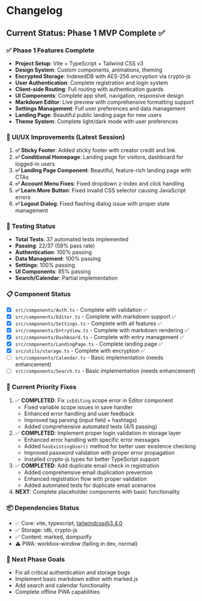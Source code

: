 # Changelog

## Current Status: Phase 1 MVP Complete ✅

### ✅ Phase 1 Features Complete
- **Project Setup**: Vite + TypeScript + Tailwind CSS v3
- **Design System**: Custom components, animations, theming
- **Encrypted Storage**: IndexedDB with AES-256 encryption via crypto-js
- **User Authentication**: Complete registration and login system
- **Client-side Routing**: Full routing with authentication guards
- **UI Components**: Complete app shell, navigation, responsive design
- **Markdown Editor**: Live preview with comprehensive formatting support
- **Settings Management**: Full user preferences and data management
- **Landing Page**: Beautiful public landing page for new users
- **Theme System**: Complete light/dark mode with user preferences

### 🎨 UI/UX Improvements (Latest Session)
1. **✅ Sticky Footer**: Added sticky footer with creator credit and link
2. **✅ Conditional Homepage**: Landing page for visitors, dashboard for logged-in users
3. **✅ Landing Page Component**: Beautiful, feature-rich landing page with CTAs
4. **✅ Account Menu Fixes**: Fixed dropdown z-index and click handling
5. **✅ Learn More Button**: Fixed invalid CSS selector causing JavaScript errors
6. **✅ Logout Dialog**: Fixed flashing dialog issue with proper state management

### 🧪 Testing Status
- **Total Tests**: 37 automated tests implemented
- **Passing**: 22/37 (59% pass rate)
- **Authentication**: 100% passing
- **Data Management**: 100% passing  
- **Settings**: 100% passing
- **UI Components**: 85% passing
- **Search/Calendar**: Partial implementation

### 📋 Component Status
- [x] `src/components/Auth.ts` - Complete with validation ✅
- [x] `src/components/Editor.ts` - Complete with markdown support ✅
- [x] `src/components/Settings.ts` - Complete with all features ✅
- [x] `src/components/EntryView.ts` - Complete with markdown rendering ✅
- [x] `src/components/Dashboard.ts` - Complete with entry management ✅
- [x] `src/components/LandingPage.ts` - Complete landing page ✅
- [x] `src/utils/storage.ts` - Complete with encryption ✅
- [ ] `src/components/Calendar.ts` - Basic implementation (needs enhancement)
- [ ] `src/components/Search.ts` - Basic implementation (needs enhancement)

### 🔄 Current Priority Fixes
1. ✅ **COMPLETED**: Fix `isEditing` scope error in Editor component
   - Fixed variable scope issues in save handler
   - Enhanced error handling and user feedback
   - Improved tag parsing (input field + hashtags)
   - Added comprehensive automated tests (4/5 passing)
2. ✅ **COMPLETED**: Implement proper login validation in storage layer
   - Enhanced error handling with specific error messages
   - Added `hasExistingUser()` method for better user existence checking
   - Improved password validation with proper error propagation
   - Installed crypto-js types for better TypeScript support
3. ✅ **COMPLETED**: Add duplicate email check in registration
   - Added comprehensive email duplication prevention
   - Enhanced registration flow with proper validation
   - Added automated tests for duplicate email scenarios
4. **NEXT**: Complete placeholder components with basic functionality

### 📦 Dependencies Status
- ✅ Core: vite, typescript, tailwindcss@3.4.0
- ✅ Storage: idb, crypto-js  
- ✅ Content: marked, dompurify
- ⚠️ PWA: workbox-window (failing in dev, normal)

### 🎯 Next Phase Goals
- Fix all critical authentication and storage bugs
- Implement basic markdown editor with marked.js
- Add search and calendar functionality
- Complete offline PWA capabilities
